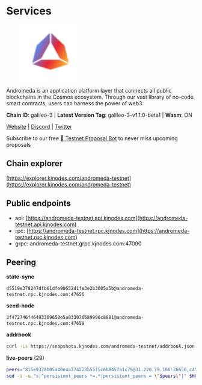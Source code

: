 # Services

<figure><img src="https://raw.githubusercontent.com/kj89/cosmos-images/main/logos/andromeda.png" width="150" alt=""><figcaption></figcaption></figure>

Andromeda is an application platform layer that connects all  public blockchains in the Cosmos ecosystem. Through our vast  library of no-code smart contracts, users can harness the power of web3.

**Chain ID**: galileo-3 | **Latest Version Tag**: galileo-3-v1.1.0-beta1 | **Wasm**: ON

[Website](https://www.andromedaprotocol.io) | [Discord](https://discord.gg/wzM3kSN3sE) | [Twitter](https://twitter.com/andromedaprot)



Subscribe to our free [🤖 Testnet Proposal Bot](https://t.me/kjnodes_testnet_proposal_bot) to never miss upcoming proposals


## Chain explorer
[https://explorer.kjnodes.com/andromeda-testnet](https://explorer.kjnodes.com/andromeda-testnet)

## Public endpoints

* api: [https://andromeda-testnet.api.kjnodes.com](https://andromeda-testnet.api.kjnodes.com)
* rpc: [https://andromeda-testnet.rpc.kjnodes.com](https://andromeda-testnet.rpc.kjnodes.com)
* grpc: andromeda-testnet.grpc.kjnodes.com:47090

## Peering

**state-sync**

```text
d5519e378247dfb61dfe90652d1fe3e2b3005a5b@andromeda-testnet.rpc.kjnodes.com:47656
```

**seed-node**

```text
3f472746f46493309650e5a033076689996c8881@andromeda-testnet.rpc.kjnodes.com:47659
```

**addrbook**
```bash
curl -Ls https://snapshots.kjnodes.com/andromeda-testnet/addrbook.json > $HOME/.andromedad/config/addrbook.json
```

**live-peers** (29)
```bash
peers="815e9378b05a40e4a774223b55f5c6b8457a1c79@31.220.79.166:26656,c45d01b216a7f24a06448a47b6cf19a42e74c29b@65.21.170.3:32656,c89e274523cec4a7445afaff1ab35029b090ff5b@65.109.116.204:20156,9230896c5f22a363eed1c3bd3ed8068134b1dedd@124.120.21.244:26656,bd323d2c7ce260b831d20923d390e4a1623f32c4@213.239.215.195:20095,c4bb11ae43f4db7b8eef312a3c38861d236eb660@91.201.113.194:26656,443a51f595c9ca16273ca6146db1375e4223a91f@172.93.110.154:26656,385bda41dc8ce86d0dd4c99d3cf371ca8fccfeb6@135.125.189.131:20095,05d3613dfb738ff22d0ea974bd0d1353ecdc6231@65.108.101.124:26656,6d59b44efa40c4a03a24bf598b6cd662e8003655@135.181.96.66:26656,d5519e378247dfb61dfe90652d1fe3e2b3005a5b@65.109.68.190:47656,1141119a7d248cc19b31b18d56162a365954deb9@45.132.106.149:26656,ef8045e2922cf856b73f5fa5efdb79f925204ccf@65.109.117.159:15656,5c2a752c9b1952dbed075c56c600c3a79b58c395@195.3.220.140:27126,cc1c2cd585792d81a041e9098e36814dc8d1e6ae@213.239.207.165:28756,00171178f5d8b22d1a3396d9388adbb8ec1c0541@38.242.208.162:36656,28ce2dfb6c76e0baa660ec647bafe4a3b88cb3b0@94.131.118.190:26656,1d94f397352dc20be4b56e4bfd9305649cbac778@65.108.232.150:20095,ce64cd3050be198f6fe0d59cd4333b40aedcfc2f@14.241.82.87:28656,537e0302400604f7dd1b8e49c5660da311066610@199.175.98.104:26656,0a9c34419331688b0b40d50fddbee286927602cb@5.78.79.97:26656,7002fb6369cd13f8aa1520fd7a81e67a9adf2636@185.119.196.39:26656,05b853c6022c51b2065665e66876e27aee9fed59@149.102.140.189:26656,b6dd58949a8b9c03349bdbec8aeeccd5e0d39283@31.220.74.50:26656,7469fd307adba5d8e782908ee01f080f3e554c48@185.154.13.19:26656,62f7aaafd73816bdaf685a6270541c1d1f8162ad@155.133.27.170:26656,99cebda3a65a35b9a6a8bef774c8b92c1e548aa5@65.108.226.26:36656,b24f0d76009c9d0b0492694caa6d913feb3ad2b0@38.242.255.3:47656,8f009df7a9394c19c0aa3a84f129baacb66b7009@82.208.21.242:26656"
sed -i -e "s|^persistent_peers *=.*|persistent_peers = \"$peers\"|" $HOME/.andromedad/config/config.toml
```
